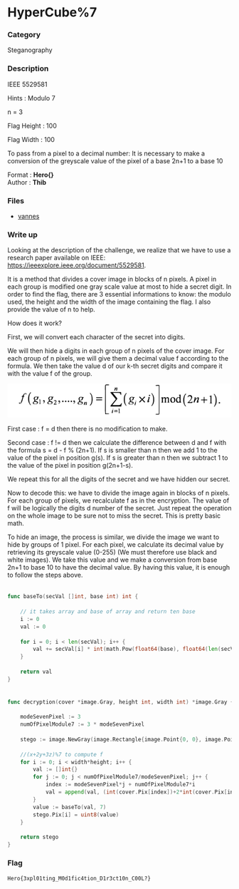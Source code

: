 # HyperCube%7

### Category

Steganography

### Description

IEEE 5529581

Hints : 
Modulo 7

n = 3

Flag Height : 100

Flag Width : 100

To pass from a pixel to a decimal number: It is necessary to make a conversion of the greyscale value of the pixel of a base 2n+1 to a base 10

Format : **Hero{}**<br>
Author : **Thib**

### Files

- [vannes](vannes.png)

### Write up

Looking at the description of the challenge, we realize that we have to use a research paper available on IEEE: https://ieeexplore.ieee.org/document/5529581.

It is a method that divides a cover image in blocks of n pixels. A pixel in each group is modified one gray scale value at most to hide a secret digit. In order to find the flag, there are 3 essential informations to know: the modulo used, the height and the width of the image containing the flag. I also provide the value of n to help.

How does it work? 

First, we will convert each character of the secret into digits.

We will then hide a digits in each group of n pixels of the cover image. For each group of n pixels, we will give them a decimal value f according to the formula. We then take the value d of our k-th secret digits and compare it with the value f of the group. 

![Formula](formulaF.png)

First case : f = d then there is no modification to make.

Second case : f != d then we calculate the difference between d and f with the formula s = d - f % (2n+1). If s is smaller than n then we add 1 to the value of the pixel in position g(s). If s is greater than n then we subtract 1 to the value of the pixel in position g(2n+1-s).

We repeat this for all the digits of the secret and we have hidden our secret.

Now to decode this: we have to divide the image again in blocks of n pixels. For each group of pixels, we recalculate f as in the encryption. The value of f will be logically the digits d number of the secret. Just repeat the operation on the whole image to be sure not to miss the secret. This is pretty basic math.

To hide an image, the process is similar, we divide the image we want to hide by groups of 1 pixel. For each pixel, we calculate its decimal value by retrieving its greyscale value (0-255) (We must therefore use black and white images). We take this value and we make a conversion from base 2n+1 to base 10 to have the decimal value. By having this value, it is enough to follow the steps above.

```GO

func baseTo(secVal []int, base int) int {

	// it takes array and base of array and return ten base
	i := 0
	val := 0

	for i = 0; i < len(secVal); i++ {
		val += secVal[i] * int(math.Pow(float64(base), float64(len(secVal)-i-1)))
	}

	return val
}


func decryption(cover *image.Gray, height int, width int) *image.Gray {

	modeSevenPixel := 3
	numOfPixelModule7 := 3 * modeSevenPixel

	stego := image.NewGray(image.Rectangle{image.Point{0, 0}, image.Point{width, height}})

	//(x+2y+3z)%7 to compute f 
	for i := 0; i < width*height; i++ {
		val := []int{}
		for j := 0; j < numOfPixelModule7/modeSevenPixel; j++ {
			index := modeSevenPixel*j + numOfPixelModule7*i
			val = append(val, (int(cover.Pix[index])+2*int(cover.Pix[index+1])+3*int(cover.Pix[index+2]))%7)
		}
		value := baseTo(val, 7)
		stego.Pix[i] = uint8(value)
	}

	return stego
}

```

### Flag
```
Hero{3xpl01ting_M0d1fic4tion_D1r3ct10n_C00L?}
```
